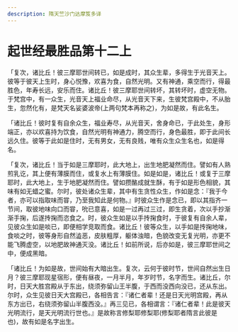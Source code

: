 ```yaml
---
description: 隋天竺沙门达摩笈多译
---
```


# 起世经最胜品第十二上

「复次，诸比丘！彼三摩耶世间转已，如是成时，其众生辈，多得生于光音天上。彼等于彼天上生时，身心悦豫，欢喜为食，自然光明。又有神通，乘空而行，得最胜色，年寿长远，安乐而住。诸比丘！彼三摩耶世间转坏，其转坏时，虚空无物。于梵宫中，有一众生，光音天上福业命尽，从光音天下来，生彼梵宫殿中，不从胎生，忽然化有，是梵天名娑婆波帝(上两句梵本再称之)，为如是故，有此名生。

「诸比丘！彼时复有自余众生，福业寿尽，从光音天，舍身命已，于此处生，身形端正，亦以欢喜持为饮食，自然光明有神通力，腾空而行，身色最胜，即于此间长远久住。彼等于此如是住时，无有男女，无有良贱，唯有众生众生名也，如是得名。

「复次，诸比丘！当于如是三摩耶时，此大地上，出生地肥凝然而住。譬如有人熟煎乳讫，其上便有薄膜而住，或复水上有薄膜住。如是如是，诸比丘！或复于三摩耶时，此大地上，生于地肥凝然而住。譬如攒酪成就生酥，有于如是形色相貌，其味有如无蜡之蜜。尔时，彼处诸众生辈，其中有生贪性众生，作如是念：『我于今者，亦可以指取味而甞，乃至我知此是何物。』时彼众生作是念已，即以其指齐一节间，取彼地味向口而甞，吮已意喜，如是一过再过三过，即生贪着，次以手抄渐渐手掬，后遂抟掬而恣食之。时，彼众生如是以手抟掬食时，于彼复有自余人辈，见彼众生如是啖已，即便相学竞取而食。诸比丘！彼等众生，以手如是抟掬地味，食啖之时，彼等身形自然澁恶，皮肤粗厚，躯体浊暗，色貌改变无复光明，亦更不能飞腾虚空，以地肥故神通灭没。诸比丘！如前所说，后亦如是，彼三摩耶世间之中，便成黑暗。

「诸比丘！为如是故，世间始有大暗出生。复次，云何于彼时节，世间自然出生日月？彼三摩耶现星宿形，便有昼夜，一月半月，年岁时节，名字而生。诸比丘，尔时，日天大胜宫殿从于东出，绕须弥留山王半腹，于西而没西向没已，还从东出。尔时，众生见彼日天大宫殿已，各相告言：『诸仁者辈！还是日天光明宫殿，再从东方出已，右绕须弥留山半腹西没。』再三见已，各相谓言：『诸仁者辈！此是彼天光明流行，是天光明流行世也。』是故称言修梨耶修梨耶(修梨耶者隋言此彼是也)，故有如是名字出生。
